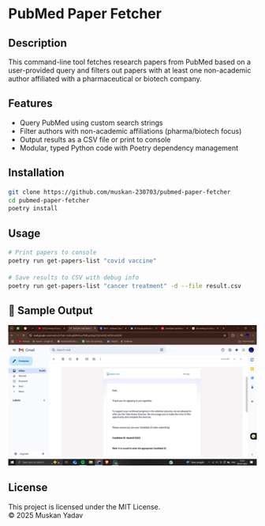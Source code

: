 # PubMed Paper Fetcher

## Description
This command-line tool fetches research papers from PubMed based on a user-provided query and filters out papers with at least one non-academic author affiliated with a pharmaceutical or biotech company.

## Features
- Query PubMed using custom search strings
- Filter authors with non-academic affiliations (pharma/biotech focus)
- Output results as a CSV file or print to console
- Modular, typed Python code with Poetry dependency management

## Installation

```bash
git clone https://github.com/muskan-230703/pubmed-paper-fetcher
cd pubmed-paper-fetcher
poetry install
```

## Usage

```bash
# Print papers to console
poetry run get-papers-list "covid vaccine"

# Save results to CSV with debug info
poetry run get-papers-list "cancer treatment" -d --file result.csv
```

## 📸 Sample Output

![Result Screenshot](screenshot.png)

## License

This project is licensed under the MIT License.  
© 2025 Muskan Yadav
